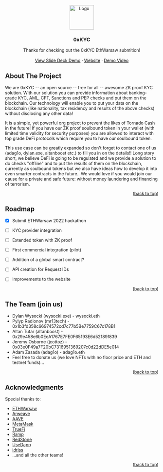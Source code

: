<!-- Improved compatibility of back to top link: See: https://github.com/othneildrew/Best-README-Template/pull/73 -->
<a name="readme-top"></a>
<!--
*** Thanks for checking out the Best-README-Template. If you have a suggestion
*** that would make this better, please fork the repo and create a pull request
*** or simply open an issue with the tag "enhancement".
*** Don't forget to give the project a star!
*** Thanks again! Now go create something AMAZING! :D
-->


<!-- PROJECT LOGO -->
<br />
<div align="center">
  <a href="https://0xkyc.pl/">
    <img src="https://creazilla-store.fra1.digitaloceanspaces.com/cliparts/33715/sun-clipart-xl.png" alt="Logo" width="80" height="80">
  </a>

  <h3 align="center">0xKYC</h3>

  <p align="center">
    Thanks for checking out the 0xKYC EthWarsaw submition!
    <br />
    <br />
    <a href="https://github.com/0xKYC/.github/blob/main/0xKYC.pdf">View Slide Deck Demo</a>
    ·
    <a href="https://0xkyc.pl/">Website</a>
    ·
    <a href="https://youtu.be/sPlM57Eh2Cc">Demo Video</a>
  </p>
</div>


<!-- ABOUT THE PROJECT -->
## About The Project

We are 0xKYC -- an open source -- free for all -- awesome ZK proof KYC solution.
With our solution you can provide information about banking-grade KYC, AML, CFT, Sanctions and PEP checks and put them on the blockchain.
Our technology will enable you to put your data on the blockchain (like nationality, tax residency and results of the above checks) without disclosing any other data!

It is a simple, yet powerful org project to prevent the likes of Tornado Cash in the future!
If you have our ZK proof soulbound token in your wallet (with limited time validity for security purposes) you are allowed to interact with top grade DeFi protocols which require you to have our soulbound token.

This use case can be greatly expanded so don't forget to contact one of us (adag1o, dylan.exe, altanboost etc.) to fill you in on the details!!
Long story short, we believe DeFi is going to be regulated and we provide a solution to do checks "offline" and to put the results of them on the blockchain, currently as soulbound tokens but we also have ideas how to develop it into even smarter contracts in the future..
We would love if you would join our cause for a private and safe future: without money laundering and financing of terrorism.

<p align="right">(<a href="#readme-top">back to top</a>)</p>


<!-- ROADMAP -->
## Roadmap

- [x] Submit ETHWarsaw 2022 hackathon
- [ ] KYC provider integration
- [ ] Extended token with ZK proof
- [ ] First commercial integration (pilot)
- [ ] Addition of a global smart contract?
- [ ] API creation for Request IDs
- [ ] Improvements to the website


<p align="right">(<a href="#readme-top">back to top</a>)</p>

## The Team (join us)

- Dylan Wysocki (wysocki.exe) - wysocki.eth
- Pylyp Radionov (mr13tech) - 0x1b3fd358c66974572cd7c77b5Be7759C67c178B1 
- Altan Tutar (altanboost) - 0x29e458e6b0EeA1767E7FE0F65193E6d52189f839
- Jeremy Osborne (jcottoz) - 0x03e0F49a7F20bC7316951369207c0d22dDE5e014
- Adam Zasada (adag1o) - adag1o.eth
- Feel free to donate us (we love NFTs with no floor price and ETH and testnet funds)...

<p align="right">(<a href="#readme-top">back to top</a>)</p>


<!-- ACKNOWLEDGMENTS -->
## Acknowledgments

Special thanks to:

* [ETHWarsaw](https://www.ethwarsaw.dev/)
* [Arweave](https://www.arweave.org/)
* [AAVE](https://aave.com/)
* [MetaMask](https://metamask.io/)
* [TrueFi](https://truefi.io/)
* [Ramp](https://ramp.network/)
* [RedStone](https://redstone.finance/)
* [UseDapp](https://usedapp.io/)
* [idriss](https://www.idriss.xyz/)
* ...and all the other teams!
<p align="right">(<a href="#readme-top">back to top</a>)</p>



<!-- MARKDOWN LINKS & IMAGES -->
<!-- https://www.markdownguide.org/basic-syntax/#reference-style-links -->
[contributors-shield]: https://img.shields.io/github/contributors/othneildrew/Best-README-Template.svg?style=for-the-badge
[contributors-url]: https://github.com/othneildrew/Best-README-Template/graphs/contributors
[forks-shield]: https://img.shields.io/github/forks/othneildrew/Best-README-Template.svg?style=for-the-badge
[forks-url]: https://github.com/othneildrew/Best-README-Template/network/members
[stars-shield]: https://img.shields.io/github/stars/othneildrew/Best-README-Template.svg?style=for-the-badge
[stars-url]: https://github.com/othneildrew/Best-README-Template/stargazers
[issues-shield]: https://img.shields.io/github/issues/othneildrew/Best-README-Template.svg?style=for-the-badge
[issues-url]: https://github.com/othneildrew/Best-README-Template/issues
[license-shield]: https://img.shields.io/github/license/othneildrew/Best-README-Template.svg?style=for-the-badge
[license-url]: https://github.com/othneildrew/Best-README-Template/blob/master/LICENSE.txt
[linkedin-shield]: https://img.shields.io/badge/-LinkedIn-black.svg?style=for-the-badge&logo=linkedin&colorB=555
[linkedin-url]: https://linkedin.com/in/othneildrew
[product-screenshot]: images/screenshot.png
[Next.js]: https://img.shields.io/badge/next.js-000000?style=for-the-badge&logo=nextdotjs&logoColor=white
[Next-url]: https://nextjs.org/
[React.js]: https://img.shields.io/badge/React-20232A?style=for-the-badge&logo=react&logoColor=61DAFB
[React-url]: https://reactjs.org/
[Vue.js]: https://img.shields.io/badge/Vue.js-35495E?style=for-the-badge&logo=vuedotjs&logoColor=4FC08D
[Vue-url]: https://vuejs.org/
[Angular.io]: https://img.shields.io/badge/Angular-DD0031?style=for-the-badge&logo=angular&logoColor=white
[Angular-url]: https://angular.io/
[Svelte.dev]: https://img.shields.io/badge/Svelte-4A4A55?style=for-the-badge&logo=svelte&logoColor=FF3E00
[Svelte-url]: https://svelte.dev/
[Laravel.com]: https://img.shields.io/badge/Laravel-FF2D20?style=for-the-badge&logo=laravel&logoColor=white
[Laravel-url]: https://laravel.com
[Bootstrap.com]: https://img.shields.io/badge/Bootstrap-563D7C?style=for-the-badge&logo=bootstrap&logoColor=white
[Bootstrap-url]: https://getbootstrap.com
[JQuery.com]: https://img.shields.io/badge/jQuery-0769AD?style=for-the-badge&logo=jquery&logoColor=white
[JQuery-url]: https://jquery.com 
